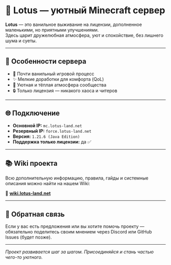 # 🌿 Lotus — уютный Minecraft сервер

**Lotus** — это ванильное выживание на лицензии, дополненное маленькими, но приятными улучшениями.  
Здесь царит дружелюбная атмосфера, уют и спокойствие, без лишнего шума и суеты.  

---

## 🚀 Особенности сервера

- 🧩 Почти ванильный игровой процесс
- ✨ Мелкие доработки для комфорта (QoL)
- 🌸 Уютная и тёплая атмосфера сообщества
- 🔒 Только лицензия — никакого хаоса и читеров

---

## 🌐 Подключение

- **Основной IP:** `mc.lotus-land.net`
- **Резервный IP:** `force.lotus-land.net`
- **Версия:** `1.21.6 (Java Edition)`
- **Поддержка только лицензии:** да ✅

---

## 📚 Wiki проекта

Всю дополнительную информацию, правила, гайды и системные описания можно найти на нашем Wiki:

📖 **[wiki.lotus-land.net](https://wiki.lotus-land.net)**

---

## 💬 Обратная связь

Если у вас есть предложения или вы хотите помочь проекту — обязательно поделитесь своим мнением через Discord или GitHub Issues (будет позже).

---

_Проект развивается шаг за шагом. Присоединяйся и стань частью чего-то уютного._
